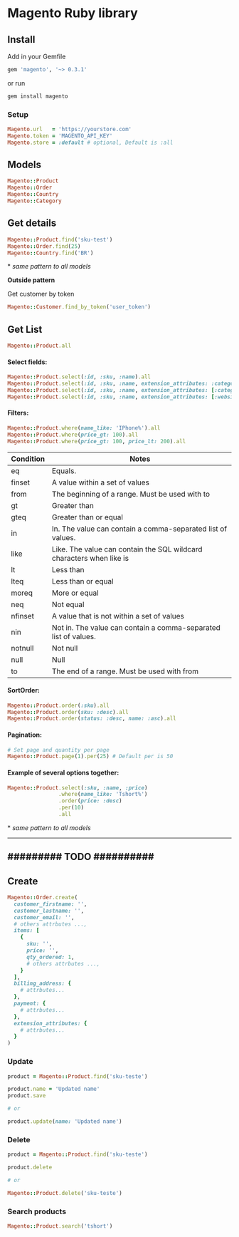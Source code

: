 # Magento Ruby library

## Install

Add in your Gemfile

```rb
gem 'magento', '~> 0.3.1'
```

or run

```sh
gem install magento
```

### Setup

```rb
Magento.url   = 'https://yourstore.com'
Magento.token = 'MAGENTO_API_KEY'
Magento.store = :default # optional, Default is :all
```

## Models
```rb
Magento::Product
Magento::Order
Magento::Country
Magento::Category
```

## Get details

```rb
Magento::Product.find('sku-test')
Magento::Order.find(25)
Magento::Country.find('BR')
```
\* _same pattern to all models_

**Outside pattern**

Get customer by token

```rb
Magento::Customer.find_by_token('user_token')
```

## Get List

```rb
Magento::Product.all
```

#### Select fields:
```rb
Magento::Product.select(:id, :sku, :name).all
Magento::Product.select(:id, :sku, :name, extension_attributes: :category_links).all
Magento::Product.select(:id, :sku, :name, extension_attributes: [:category_links, :website_ids]).all
Magento::Product.select(:id, :sku, :name, extension_attributes: [:website_ids, { category_links: :category_id }]).all
```

#### Filters:

```rb
Magento::Product.where(name_like: 'IPhone%').all
Magento::Product.where(price_gt: 100).all
Magento::Product.where(price_gt: 100, price_lt: 200).all
```

| Condition | Notes |
| ----------| ------|
|eq | Equals. |
|finset | A value within a set of values |
|from | The beginning of a range. Must be used with to |
|gt | Greater than |
|gteq | Greater than or equal |
|in | In. The value can contain a comma-separated list of values. |
|like | Like. The value can contain the SQL wildcard characters when like is  |specified.
|lt | Less than |
|lteq | Less than or equal |
|moreq | More or equal |
|neq | Not equal |
|nfinset | A value that is not within a set of values |
|nin | Not in. The value can contain a comma-separated list of values. |
|notnull | Not null |
|null | Null |
|to | The end of a range. Must be used with from |


#### SortOrder:

```rb
Magento::Product.order(:sku).all
Magento::Product.order(sku: :desc).all
Magento::Product.order(status: :desc, name: :asc).all
```

#### Pagination:

```rb
# Set page and quantity per page
Magento::Product.page(1).per(25) # Default per is 50
```

#### Example of several options together:
```rb
Magento::Product.select(:sku, :name, :price)
                .where(name_like: 'Tshort%')
                .order(price: :desc)
                .per(10)
                .all
```

\* _same pattern to all models_
___
## \######### TODO \##########

## Create

```rb
Magento::Order.create(
  customer_firstname: '',
  customer_lastname: '',
  customer_email: '',
  # others attrbutes ...,
  items: [
    {
      sku: '',
      price: '',
      qty_ordered: 1,
      # others attrbutes ...,
    }
  ],
  billing_address: {
    # attrbutes...
  },
  payment: {
    # attrbutes...
  },
  extension_attributes: {
    # attrbutes...
  }
)
```

### Update

```rb
product = Magento::Product.find('sku-teste')

product.name = 'Updated name'
product.save

# or

product.update(name: 'Updated name')
```

### Delete

```rb
product = Magento::Product.find('sku-teste')

product.delete

# or

Magento::Product.delete('sku-teste')
```

### Search products
```rb
Magento::Product.search('tshort')
```
